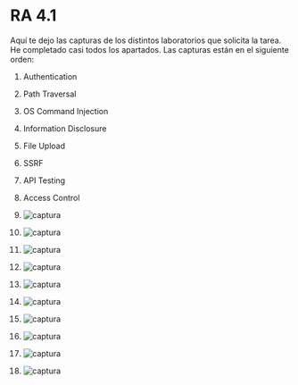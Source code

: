 # RA 4.1

Aquí te dejo las capturas de los distintos laboratorios que solicita la tarea.  
He completado casi todos los apartados. Las capturas están en el siguiente orden:

1. Authentication  
2. Path Traversal  
3. OS Command Injection  
4. Information Disclosure  
5. File Upload  
6. SSRF  
7. API Testing
8. Access Control


1. ![captura](images/Captura1_Athentication.PNG)
1. ![captura](images/Captura2_Athentication.PNG)
2. ![captura](images/Captura1_Path.PNG)
3. ![captura](images/Captura1_OSCommand.PNG)
4. ![captura](images/Captura1_InformationDisclosure.PNG)
5. ![captura](images/Captura1_fileupload.PNG)
6. ![captura](images/Captura1_SSRF.PNG)
7. ![captura](images/Captura1_API_Testing.PNG)
8. ![captura](images/Captura1_AccessControl.PNG)
8. ![captura](images/Captura2_AccessControl.PNG)
